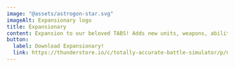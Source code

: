```yaml
---
image: "@assets/astrogon-star.svg"
imageAlt: Expansionary logo
title: Expansionary
content: Expansion to our beloved TABS! Adds new units, weapons, abilities, powers, maps! And most importantly, more battle!
button:
  label: Download Expansionary!
  link: https://thunderstore.io/c/totally-accurate-battle-simulator/p/Geezt/Expansionary/
---
```

